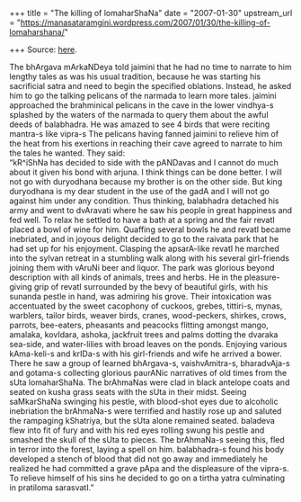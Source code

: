 +++
title = "The killing of lomaharShaNa"
date = "2007-01-30"
upstream_url = "https://manasataramgini.wordpress.com/2007/01/30/the-killing-of-lomaharshana/"

+++
Source: [here](https://manasataramgini.wordpress.com/2007/01/30/the-killing-of-lomaharshana/).

The bhArgava mArkaNDeya told jaimini that he had no time to narrate to him lengthy tales as was his usual tradition, because he was starting his sacrificial satra and need to begin the specified oblations. Instead, he asked him to go the talking pelicans of the narmada to learn more tales. jaimini approached the brahminical pelicans in the cave in the lower vindhya-s splashed by the waters of the narmada to query them about the awful deeds of balabhadra. He was amazed to see 4 birds that were reciting mantra-s like vipra-s The pelicans having fanned jaimini to relieve him of the heat from his exertions in reaching their cave agreed to narrate to him the tales he wanted. They said:  
“kR^iShNa has decided to side with the pANDavas and I cannot do much about it given his bond with arjuna. I think things can be done better. I will not go with duryodhana because my brother is on the other side. But king duryodhana is my dear student in the use of the gadA and I will not go against him under any condition. Thus thinking, balabhadra detached his army and went to dvAravati where he saw his people in great happiness and fed well. To relax he settled to have a bath at a spring and the fair revatI placed a bowl of wine for him. Quaffing several bowls he and revatI became inebriated, and in joyous delight decided to go to the raivata park that he had set up for his enjoyment. Clasping the apsarA-like revatI he marched into the sylvan retreat in a stumbling walk along with his several girl-friends joining them with vAruNi beer and liquor. The park was glorious beyond description with all kinds of animals, trees and herbs. He in the pleasure-giving grip of revatI surrounded by the bevy of beautiful girls, with his sunanda pestle in hand, was admiring his grove. Their intoxication was accentuated by the sweet cacophony of cuckoos, grebes, tittiri-s, mynas, warblers, tailor birds, weaver birds, cranes, wood-peckers, shirkes, crows, parrots, bee-eaters, pheasants and peacocks flitting amongst mango, amalaka, kovIdara, ashoka, jackfruit trees and palms dotting the dvaraka sea-side, and water-lilies with broad leaves on the ponds. Enjoying various kAma-keli-s and krIDa-s with his girl-friends and wife he arrived a bower. There he saw a group of learned bhArgava-s, vaishvAmitra-s, bharadvAja-s and gotama-s collecting glorious paurANic narratives of old times from the sUta lomaharShaNa. The brAhmaNas were clad in black antelope coats and seated on kusha grass seats with the sUta in their midst. Seeing saMkarShaNa swinging his pestle, with blood-shot eyes due to alcoholic inebriation the brAhmaNa-s were terrified and hastily rose up and saluted the rampaging kShatriya, but the sUta alone remained seated. baladeva flew into fit of fury and with his red eyes rolling swung his pestle and smashed the skull of the sUta to pieces. The brAhmaNa-s seeing this, fled in terror into the forest, laying a spell on him. balabhadra-s found his body developed a stench of blood that did not go away and immediately he realized he had committed a grave pApa and the displeasure of the vipra-s. To relieve himself of his sins he decided to go on a tirtha yatra culminating in pratiloma sarasvatI.”

